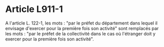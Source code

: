 # Article L911-1

A l'article L. 122-1, les mots : "par le préfet du département dans lequel il envisage d'exercer pour la première fois son activité" sont remplacés par les mots : "par le préfet de la collectivité dans le cas où l'étranger doit y exercer pour la première fois son activité".